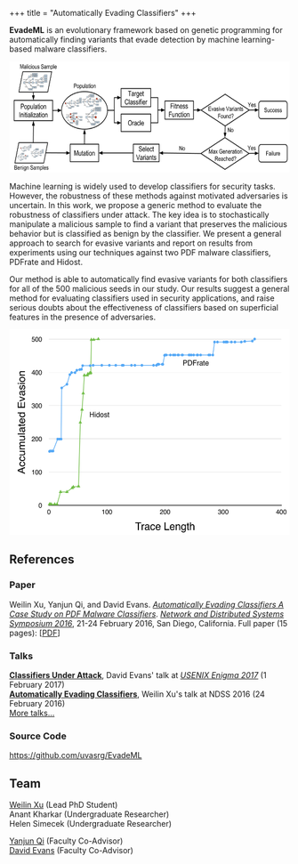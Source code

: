 +++
title = "Automatically Evading Classifiers"
+++

**EvadeML** is an evolutionary framework based on genetic programming
  for automatically finding variants that evade detection by machine
  learning-based malware classifiers.

<center>
<a href="/images/method.png"><img src="/images/method.png" alt="Overview" width="650px" height="199px"></a>
</center>
<p>
Machine learning is widely used to develop classifiers for security
tasks. However, the robustness of these methods against motivated
adversaries is uncertain. In this work, we propose a generic method to
evaluate the robustness of classifiers under attack. The key idea is to
stochastically manipulate a malicious sample to find a variant that
preserves the malicious behavior but is classified as benign by the
classifier. We present a general approach to search for evasive variants
and report on results from experiments using our techniques against two
PDF malware classifiers, PDFrate and Hidost. 

Our method is able to automatically find evasive variants for both
classifiers for all of the 500 malicious seeds in our study. Our results
suggest a general method for evaluating classifiers used in security
applications, and raise serious doubts about the effectiveness of
classifiers based on superficial features in the presence of
adversaries.

<center>
<a href="/images/accumulated_evasion_by_trace_length.png"><img src="/images/accumulated_evasion_by_trace_length.png" alt="Overview" width="531px" height="369px"></a>
</center>


## References

### Paper

Weilin Xu, Yanjun Qi, and David Evans. [_Automatically Evading
Classifiers A Case Study on PDF Malware Classifiers_](/docs/evademl.pdf).  [_Network and
Distributed Systems Symposium
2016_](https://www.internetsociety.org/events/ndss-symposium-2016),
21-24 February 2016, San Diego, California. Full paper (15 pages): [[PDF](/docs/evademl.pdf)]

### Talks

[**Classifiers Under Attack**](https://youtu.be/XYJamxDROOs), David Evans' talk at [_USENIX Enigma 2017_](https://www.usenix.org/conference/enigma2017/conference-program/presentation/evans) (1 February 2017)  
[**Automatically Evading Classifiers**](<a href="http://www.jeffersonswheel.org/2016/ndss-talk-automatically-evading-classifiers-including-gmails">), Weilin Xu's talk at NDSS 2016 (24 February 2016)  
[More talks...](/talks)

### Source Code

<a href="https://github.com/uvasrg/EvadeML">https://github.com/uvasrg/EvadeML</a>  

## Team

[Weilin Xu](http://www.cs.virginia.edu/~wx4ed/) (Lead PhD Student)  
Anant Kharkar (Undergraduate Researcher)  
Helen Simecek (Undergraduate Researcher)  

[Yanjun Qi](https://www.cs.virginia.edu/yanjun/) (Faculty Co-Advisor)  
[David Evans](https://www.cs.virginia.edu/evans) (Faculty Co-Advisor)  
